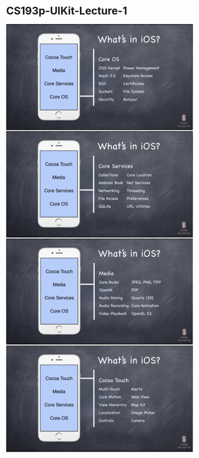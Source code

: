 # CS193p-UIKit-Lecture-1

<p align="center">
  <img src="https://github.com/maksim-mitrofanov/CS193p-UIKit/blob/Lecture-1-Branch/Lecture_1_Slide_2.png" title="hover text">
    <img src="https://github.com/maksim-mitrofanov/CS193p-UIKit/blob/Lecture-1-Branch/Lecture_1_Slide_4.png" title="hover text">
  <img src="https://github.com/maksim-mitrofanov/CS193p-UIKit/blob/Lecture-1-Branch/Lecture_1_Slide_3.png" title="hover text">
  <img src="https://github.com/maksim-mitrofanov/CS193p-UIKit/blob/Lecture-1-Branch/Lecture_1_Slide_1.png" title="hover text">
</p>
